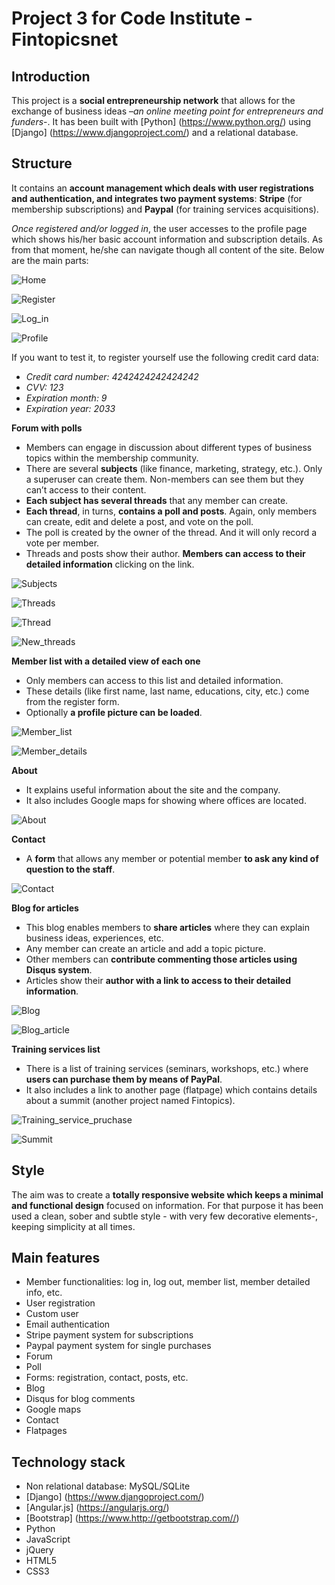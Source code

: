 # Project 3 for Code Institute - Fintopicsnet
## Introduction

This project is a **social entrepreneurship network** that allows for the exchange of business ideas –*an online meeting point for entrepreneurs and funders*-. It has been built with [Python] (https://www.python.org/) using [Django] (https://www.djangoproject.com/) and a relational database. 

## Structure

It contains an **account management which deals with user registrations and authentication, and integrates two payment systems**: **Stripe** (for membership subscriptions) and **Paypal** (for training services acquisitions). 

*Once registered and/or logged in*, the user accesses to the profile page which shows his/her basic account information and subscription details. As from that moment, he/she can navigate though all content of the site. Below are the main parts:

![Home](https://github.com/abmist/we_are_social_network/blob/master/static/images/README_screenshots/project_3_home.jpg)

![Register](https://github.com/abmist/we_are_social_network/blob/master/static/images/README_screenshots/project_3_register.jpg)

![Log_in](https://github.com/abmist/we_are_social_network/blob/master/static/images/README_screenshots/project_3_log_in.jpg)

![Profile](https://github.com/abmist/we_are_social_network/blob/master/static/images/README_screenshots/project_3_profile.jpg)

If you want to test it, to register yourself use the following credit card data:
  * *Credit card number: 4242424242424242*
  * *CVV: 123*
  * *Expiration month: 9*
  * *Expiration year: 2033*

**Forum with polls**
* Members can engage in discussion about different types of business topics within the membership community.
* There are several **subjects** (like finance, marketing, strategy, etc.). Only a superuser can create them. Non-members can see them but they can’t access to their content.
* **Each subject has several threads** that any member can create. 
* **Each thread**, in turns, **contains a poll and posts**. Again, only members can create, edit and delete a post, and vote on the poll.
* The poll is created by the owner of the thread. And it will only record a vote per member.
* Threads and posts show their author. **Members can access to their detailed information** clicking on the link. 

![Subjects](https://github.com/abmist/we_are_social_network/blob/master/static/images/README_screenshots/project_3_forum_subjects.jpg)

![Threads](https://github.com/abmist/we_are_social_network/blob/master/static/images/README_screenshots/project_3_forum_threads.jpg)

![Thread](https://github.com/abmist/we_are_social_network/blob/master/static/images/README_screenshots/project_3_forum_thread_and_posts.jpg)

![New_threads](https://github.com/abmist/we_are_social_network/blob/master/static/images/README_screenshots/project_3_forum_new_thread.jpg)

**Member list with a detailed view of each one**
* Only members can access to this list and detailed information.
* These details (like first name, last name, educations, city, etc.) come from the register form. 
* Optionally **a profile picture can be loaded**. 

![Member_list](https://github.com/abmist/we_are_social_network/blob/master/static/images/README_screenshots/project_3_member_list.jpg)

![Member_details](https://github.com/abmist/we_are_social_network/blob/master/static/images/README_screenshots/project_3_member_details.jpg)

**About**
* It explains useful information about the site and the company.
* It also includes Google maps for showing where offices are located. 

![About](https://github.com/abmist/we_are_social_network/blob/master/static/images/README_screenshots/project_3_about.jpg)

**Contact**
* A **form** that allows any member or potential member **to ask any kind of question to the staff**. 

![Contact](https://github.com/abmist/we_are_social_network/blob/master/static/images/README_screenshots/project_3_contact.jpg)

**Blog for articles**
* This blog enables members to **share articles** where they can explain business ideas, experiences, etc.
* Any member can create an article and add a topic picture.
* Other members can **contribute commenting those articles using Disqus system**.
* Articles show their **author with a link to access to their detailed information**.

![Blog](https://github.com/abmist/we_are_social_network/blob/master/static/images/README_screenshots/project_3_blog.jpg)

![Blog_article](https://github.com/abmist/we_are_social_network/blob/master/static/images/README_screenshots/project_3_blog_article.jpg)

**Training services list** 
* There is a list of training services (seminars, workshops, etc.) where **users can purchase them by means of PayPal**. 
* It also includes a link to another page (flatpage) which contains details about a summit (another project named Fintopics).  

![Training_service_pruchase](https://github.com/abmist/we_are_social_network/blob/master/static/images/README_screenshots/project_3_training_service_purchase.jpg)

![Summit](https://github.com/abmist/we_are_social_network/blob/master/static/images/README_screenshots/project_3_summit.jpg)

## Style
The aim was to create a **totally responsive website which keeps a minimal and functional design** focused on information. For that purpose it has been used a clean, sober and subtle style - with very few decorative elements-, keeping simplicity at all times. 

## Main features
* Member functionalities: log in, log out, member list, member detailed info, etc.
* User registration
* Custom user 
* Email authentication
* Stripe payment system for subscriptions
* Paypal payment system for single purchases
* Forum 
* Poll
* Forms: registration, contact, posts, etc.
* Blog
* Disqus for blog comments
* Google maps
* Contact
* Flatpages

## Technology stack
* Non relational database: MySQL/SQLite
* [Django] (https://www.djangoproject.com/)
* [Angular.js] (https://angularjs.org/)
* [Bootstrap] (https://www.http://getbootstrap.com//)
* Python
* JavaScript
* jQuery
* HTML5
* CSS3
